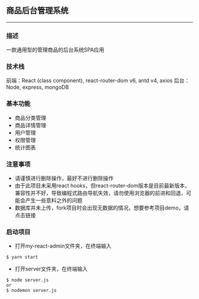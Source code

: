 ## 商品后台管理系统

---

### 描述
一款通用型的管理商品的后台系统SPA应用

### 技术栈
前端：React (class component), react-router-dom v6, antd v4, axios
后台：Node, express, mongoDB

### 基本功能
- 商品分类管理
- 商品详情管理
- 用户管理
- 权限管理
- 统计图表

### 注意事项
- 请谨慎进行删除操作，最好不进行删除操作
- 由于此项目未采用react hooks，但react-router-dom版本是目前最新版本，兼容性并不好，导致编程式路由导航失效，请勿使用浏览器的前进和回退，可能会产生一些意料之外的问题
- 数据库并未上传，fork项目时会出现无数据的情况，想要参考项目demo，请点击链接

### 启动项目
- 打开my-react-admin文件夹，在终端输入
```linux
$ yarn start
```
- 打开server文件夹，在终端输入
```linux
$ node server.js
or
$ nodemon server.js 
```
